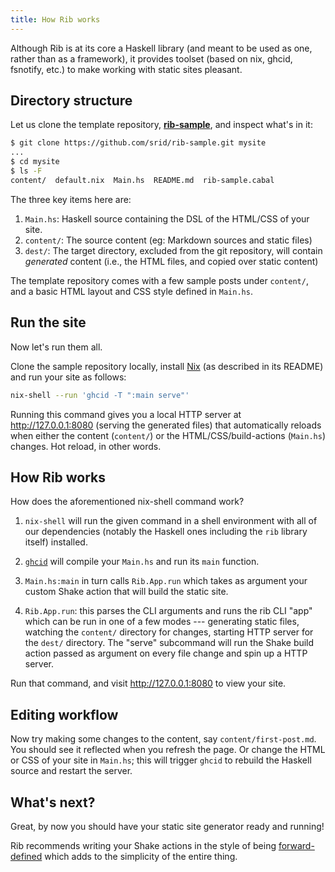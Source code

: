 ```yaml
---
title: How Rib works
---
```


Although Rib is at its core a Haskell library (and meant to be used as one, rather than as a framework), it provides toolset (based on nix, ghcid, fsnotify, etc.) to make working with static sites pleasant.

## Directory structure

Let us clone the template repository, [**rib-sample**](https://github.com/srid/rib-sample), and inspect what's in it:

```bash
$ git clone https://github.com/srid/rib-sample.git mysite
...
$ cd mysite
$ ls -F
content/  default.nix  Main.hs  README.md  rib-sample.cabal
```

The three key items here are:

1. `Main.hs`: Haskell source containing the DSL of the HTML/CSS of your site.
2. `content/`: The source content (eg: Markdown sources and static files)
3. `dest/`: The target directory, excluded from the git repository, will contain
   _generated_ content (i.e., the HTML files, and copied over static content)
   
The template repository comes with a few sample posts under `content/`, and a basic
HTML layout and CSS style defined in `Main.hs`. 

## Run the site

Now let's run them all. 

Clone the sample repository locally, install [Nix](https://nixos.org/nix/) (as
described in its README) and run your site as follows:

```bash
nix-shell --run 'ghcid -T ":main serve"'
```

Running this command gives you a local HTTP server at <http://127.0.0.1:8080>
(serving the generated files) that automatically reloads when either the content
(`content/`) or the HTML/CSS/build-actions (`Main.hs`) changes. Hot reload, in other
words.

## How Rib works

How does the aforementioned nix-shell command work?

1. `nix-shell` will run the given command in a shell environment with all of our
dependencies (notably the Haskell ones including the `rib` library itself)
installed. 

2. [`ghcid`](https://github.com/ndmitchell/ghcid) will compile your `Main.hs`
   and run its `main` function.

3. `Main.hs:main` in turn calls `Rib.App.run` which takes as argument your custom 
   Shake action that will build the static site.

4. `Rib.App.run`: this parses the CLI arguments and runs the rib CLI "app" which
   can be run in one of a few modes --- generating static files, watching the
   `content/` directory for changes, starting HTTP server for the `dest/` directory.
   The "serve" subcommand will run the Shake build action passed as argument on 
   every file change and spin up a HTTP server.
   
Run that command, and visit <http://127.0.0.1:8080> to view your site.

## Editing workflow

Now try making some changes to the content, say `content/first-post.md`. You should
see it reflected when you refresh the page. Or change the HTML or CSS of your
site in `Main.hs`; this will trigger `ghcid` to rebuild the Haskell source and
restart the server.

## What's next?

Great, by now you should have your static site generator ready and running! 

Rib recommends writing your Shake actions in the style of being 
[forward-defined](http://hackage.haskell.org/package/shake-0.18.3/docs/Development-Shake-Forward.html)
which adds to the simplicity of the entire thing.

